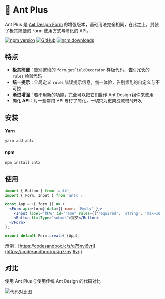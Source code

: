 # 🚀 Ant Plus

Ant Plus 是 [Ant Design Form](https://ant.design/components/form-cn/) 的增强版本，基础用法完全相同，在此之上，封装了极其简便的 Form 使用方式与简化的 API。

[![npm version](https://img.shields.io/npm/v/antx.svg?style=flat-square)](https://www.npmjs.com/package/antx)
[![GitHub](https://img.shields.io/github/license/nanxiaobei/ant-plus.svg?style=flat-square)](https://github.com/nanxiaobei/ant-plus/blob/master/LICENSE)
[![npm downloads](https://img.shields.io/npm/dt/antx.svg?style=flat-square)](http://www.npmtrends.com/antx)

## 特点

- **极其简便**：告别繁琐的 `form.getFieldDecorator` 样板代码，告别冗长的 `rules` 检验代码
- **统一提示**：全局定义 `rules` 错误提示信息，统一体验，告别烦乱的自定义与不可控
- **渐进增强**：若不用新的功能，完全可以把它们当作 Ant Design 组件来使用
- **简化 API**：对一些常用 API 进行了简化，一切只为更简捷流畅的开发

## 安装

#### Yarn

```bash
yarn add antx
```

#### npm

```bash
npm install antx
```

## 使用

```jsx harmony
import { Button } from 'antd';
import { Form, Input } from 'antx';

const App = ({ form }) => (
  <Form api={form} data={{ name: 'Emily' }}>
    <Input label="姓名" id="name" rules={['required', 'string', 'max=10']} max={10} msg="full" />
    <Button htmlType="submit">提交</Button>
  </Form>
);

export default Form.create()(App);
```

示例：[https://codesandbox.io/s/q75nvj6vrj](https://codesandbox.io/s/q75nvj6vrj)

## 对比

使用 Ant Plus 与使用传统 Ant Design 的代码对比

![代码对比图](https://raw.githubusercontent.com/nanxiaobei/ant-plus/master/contrast/demo.png)

